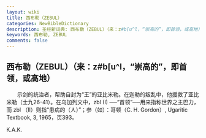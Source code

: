 ```yaml
---
layout: wiki
title: 西布勒（ZEBUL）
categories: NewBibleDictionary
description: 圣经新词典: 西布勒（ZEBUL）（来：z#b[u^l，“崇高的”，即首领，或高地）
keywords: 西布勒, ZEBUL
comments: false
---
```


## 西布勒（ZEBUL）（来：z#b[u^l，“崇高的”，即首领，或高地）

　　示剑的统治者，帮助自封为“王”的亚比米勒。在迦勒的叛乱中，他援救了亚比米勒（士九26-41）。在乌加列文中，zbl (I) ──“首领”──用来指称世界之主巴力，而 zbl （II）则指“患病的（人）”；参（如）：哥顿（C. H. Gordon）, Ugaritic Textbook, 3, 1965，页393。

K.A.K.








